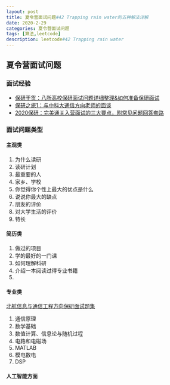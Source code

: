 ```yaml
---
layout: post
title: 夏令营面试问题#42 Trapping rain water的五种解法详解
date: 2020-2-29
categories: 夏令营面试问题
tags: [算法,leetcode]
description: leetcode#42 Trapping rain water
---
```


## 夏令营面试问题

### 面试经验

- [保研干货：八所高校保研面试问题详细整理&如何准备保研面试](http://dgxg.njust.edu.cn/_t689/57/7b/c8029a219003/page.htm)
- [保研之旅1：与中科大通信方向老师的面谈](https://blog.csdn.net/weixin_43871127/article/details/100182463)
- [2020保研：完美通关入营面试的三大要点，附常见问题回答套路](http://app.myzaker.com/news/article.php?pk=5d1abcf38e9f093d182a243b)

### 面试问题类型

#### 主观类

1. 为什么读研
2. 读研计划
3. 最重要的人
4. 家乡、学校
5. 你觉得你个性上最大的优点是什么
6. 说说你最大的缺点
7. 朋友的评价
8. 对大学生活的评价
9. 特长

#### 简历类

1. 做过的项目
2. 学的最好的一门课
3. 如何理解科研
4. 介绍一本阅读过得专业书籍
5. 

#### 专业类

[北航信息与通信工程方向保研面试题集](https://www.cnblogs.com/RyanXing/p/9678456.html#23-概率论)

1. 通信原理
2. 数学基础
3. 数值计算、信息论与随机过程
4. 电路和电磁场
5. MATLAB
6. 模电数电
7. DSP

#### 人工智能方面

